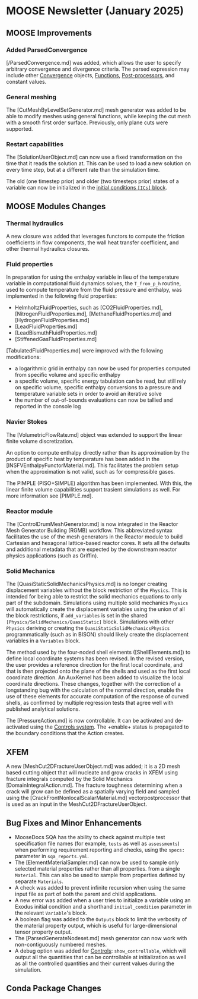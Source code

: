 # MOOSE Newsletter (January 2025)

## MOOSE Improvements

### Added ParsedConvergence

[/ParsedConvergence.md] was added, which allows the user to specify arbitrary
convergence and divergence criteria. The parsed expression may include other
[Convergence](Convergence/index.md) objects, [Functions](Functions/index.md),
[Post-processors](Postprocessors/index.md), and constant values.

### General meshing

The [CutMeshByLevelSetGenerator.md] mesh generator was added to be able to modify meshes using general functions,
while keeping the cut mesh with a smooth first order surface. Previously, only plane cuts were supported.

### Restart capabilities

The [SolutionUserObject.md] can now use a fixed transformation on the time that it reads the solution at. This can be
used to load a new solution on every time step, but at a different rate than the simulation time.

The old (one timestep prior) and older (two timesteps prior) states of a variable can now be initialized in the
[initial conditions `[ICs]` block](syntax/ICs/index.md).

## MOOSE Modules Changes

### Thermal hydraulics

A new closure was added that leverages functors to compute the friction coefficients in flow components,
the wall heat transfer coefficient, and other thermal hydraulics closures.

### Fluid properties

In preparation for using the enthalpy variable in lieu of the temperature variable in computational fluid dynamics solves,
the `T_from_p_h` routine, used to compute temperature from the fluid pressure and enthalpy, was implemented in the following
fluid properties:

- HelmholtzFluidProperties, such as [CO2FluidProperties.md], [NitrogenFluidProperties.md], [MethaneFluidProperties.md] and [HydrogenFluidProperties.md]
- [LeadFluidProperties.md]
- [LeadBismuthFluidProperties.md]
- [StiffenedGasFluidProperties.md]

[TabulatedFluidProperties.md] were improved with the following modifications:

- a logarithmic grid in enthalpy can now be used for properties computed from specific volume and specific enthalpy
- a specific volume, specific energy tabulation can be read, but still rely on specific volume, specific enthalpy conversions to a pressure and temperature variable sets
  in order to avoid an iterative solve
- the number of out-of-bounds evaluations can now be tallied and reported in the console log

### Navier Stokes

The [VolumetricFlowRate.md] object was extended to support the linear finite volume discretization.

An option to compute enthalpy directly rather than its approximation by the product of specific heat by temperature
has been added in the [INSFVEnthalpyFunctorMaterial.md]. This facilitates the problem setup when the approximation is not
valid, such as for compressible gases.

The PIMPLE (PISO+SIMPLE) algorithm has been implemented. With this, the linear finite volume capabilities support
trasient simulations as well. For more information see [PIMPLE.md].

### Reactor module

The [ControlDrumMeshGenerator.md] is now integrated in the Reactor Mesh Generator Building (RGMB) workflow. This abbreviated
syntax facilitates the use of the mesh generators in the Reactor module to build Cartesian and hexagonal lattice-based reactor cores.
It sets all the defaults and additional metadata that are expected by the downstream reactor physics applications (such as Griffin).

### Solid Mechanics

The [QuasiStaticSolidMechanicsPhysics.md] is no longer creating displacement variables without the block restriction of the `Physics`.
This is intended for being able to restrict the solid mechanics equations to only part of the subdomain. Simulations using multiple solid
mechanics `Physics` will automatically create the displacement variables using the union of all the block restrictions, if `add_variables` is
set in the shared `[Physics/SolidMechanics/QuasiStatic]` block. Simulations with other `Physics` deriving or creating the `QuasiStaticSolidMechanicsPhysics`
programmatically (such as in BISON) should likely create the displacement variables in a `Variables` block.

The method used by the four-noded shell elements ([ShellElements.md]) to define local coordinate systems has been revised. In the revised version, the user provides a reference direction for the first local coordinate, and that is then projected onto the plane of the shells and used as the first local coordinate direction. An AuxKernel has been added to visualize the local coordinate directions. These changes, together with the correction of a longstanding bug with the calculation of the normal direction, enable the use of these elements for accurate computation of the response of curved shells, as confirmed by multiple regression tests that agree well with published analytical solutions.

The [PressureAction.md] is now controllable. It can be activated and de-activated using the [Controls system](syntax/Control/index.md).
The +enable+ status is propagated to the boundary conditions that the Action creates.

## XFEM

A new [MeshCut2DFractureUserObject.md] was added; it is a 2D mesh based cutting object that will nucleate and grow cracks in XFEM using fracture integrals computed by the Solid Mechanics [DomainIntegralAction.md]. The fracture toughness determining when a crack will grow can be defined as a spatially varying field and sampled using the [CrackFrontNonlocalScalarMaterial.md] vectorpostprocessor that is used as an input in the MeshCut2DFractureUserObject.

## Bug Fixes and Minor Enhancements

- MooseDocs SQA has the ability to check against multiple test specification file names (for example,
  `tests` as well as `assessments`) when performing requirement reporting and checks, using the
  `specs:` parameter in `sqa_reports.yml`.
- The [ElementMaterialSampler.md] can now be used to sample only selected material properties rather than all properties.
  from a single `Material`. This can also be used to sample from properties defined by separate `Materials`.
- A check was added to prevent infinite recursion when using the same input file as part of both the parent and
  child applications.
- A new error was added when a user tries to initialize a variable using an Exodus initial condition and a shorthand `initial_condition`
  parameter in the relevant `Variable`'s block.
- A boolean flag was added to the `Outputs` block to limit the verbosity of the material property output, which is useful for large-dimensional
  tensor property output.
- The [ParsedGenerateNodeset.md] mesh generator can now work with non-contiguously numbered meshes.
- A debug option was added for [Controls](syntax/Controls/index.md): `show_controllable`, which will output all the quantities that can be controllable
  at initialization as well as all the controlled quantities and their current values during the simulation.

## Conda Package Changes
